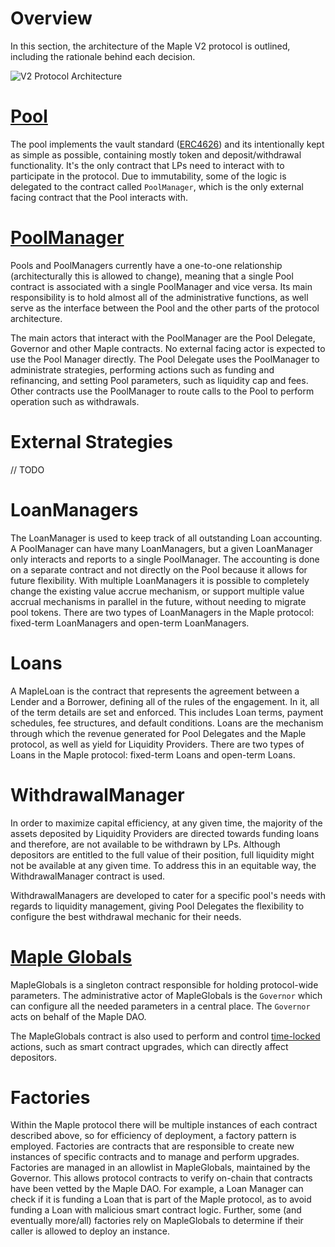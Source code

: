 # Overview

In this section, the architecture of the Maple V2 protocol is outlined, including the rationale behind each decision.

![V2 Protocol Architecture](https://github.com/maple-labs/maple-docs/assets/59924029/e6bada46-8224-4f53-9aa2-353996f09937)

# [Pool](../pools/pools.md)
The pool implements the vault standard ([ERC4626](https://erc4626.info/)) and its intentionally kept as simple as possible, containing mostly token and deposit/withdrawal functionality. It's the only contract that LPs need to interact with to participate in the protocol. Due to immutability, some of the logic is delegated to the contract called `PoolManager`, which is the only external facing contract that the Pool interacts with.

# [PoolManager](../pools/pool-manager.md)

Pools and PoolManagers currently have a one-to-one relationship (architecturally this is allowed to change), meaning that a single Pool contract is associated with a single PoolManager and vice versa. Its main responsibility is to hold almost all of the administrative functions, as well serve as the interface between the Pool and the other parts of the protocol architecture.

The main actors that interact with the PoolManager are the Pool Delegate, Governor and other Maple contracts. No external facing actor is expected to use the Pool Manager directly. The Pool Delegate uses the PoolManager to administrate strategies, performing actions such as funding and refinancing, and setting Pool parameters, such as liquidity cap and fees. Other contracts use the PoolManager to route calls to the Pool to perform operation such as withdrawals.

# External Strategies
// TODO


# LoanManagers

The LoanManager is used to keep track of all outstanding Loan accounting. A PoolManager can have many LoanManagers, but a given LoanManager only interacts and reports to a single PoolManager. The accounting is done on a separate contract and not directly on the Pool because it allows for future flexibility. With multiple LoanManagers it is possible to completely change the existing value accrue mechanism, or support multiple value accrual mechanisms in parallel in the future, without needing to migrate pool tokens. There are two types of LoanManagers in the Maple protocol: fixed-term LoanManagers and open-term LoanManagers.

# Loans

A MapleLoan is the contract that represents the agreement between a Lender and a Borrower, defining all of the rules of the engagement. In it, all of the term details are set and enforced. This includes Loan terms, payment schedules, fee structures, and default conditions. Loans are the mechanism through which the revenue generated for Pool Delegates and the Maple protocol, as well as yield for Liquidity Providers. There are two types of Loans in the Maple protocol: fixed-term Loans and open-term Loans.

# WithdrawalManager

In order to maximize capital efficiency, at any given time, the majority of the assets deposited by Liquidity Providers are directed towards funding loans and therefore, are not available to be withdrawn by LPs. Although depositors are entitled to the full value of their position, full liquidity might not be available at any given time. To address this in an equitable way, the WithdrawalManager contract is used.

WithdrawalManagers are developed to cater for a specific pool's needs with regards to liquidity management, giving Pool Delegates the flexibility to configure the best withdrawal mechanic for their needs.

# [Maple Globals](../singletons/globals.md)

MapleGlobals is a singleton contract responsible for holding protocol-wide parameters. The administrative actor of MapleGlobals is the `Governor` which can configure all the needed parameters in a central place. The `Governor` acts on behalf of the Maple DAO.

The MapleGlobals contract is also used to perform and control [time-locked](../admin-functions/timelocks.md) actions, such as smart contract upgrades, which can directly affect depositors.

# Factories

Within the Maple protocol there will be multiple instances of each contract described above, so for efficiency of deployment, a factory pattern is employed. Factories are contracts that are responsible to create new instances of specific contracts and to manage and perform upgrades. Factories are managed in an allowlist in MapleGlobals, maintained by the Governor. This allows protocol contracts to verify on-chain that contracts have been vetted by the Maple DAO. For example, a Loan Manager can check if it is funding a Loan that is part of the Maple protocol, as to avoid funding a Loan with malicious smart contract logic. Further, some (and eventually more/all) factories rely on MapleGlobals to determine if their caller is allowed to deploy an instance.
